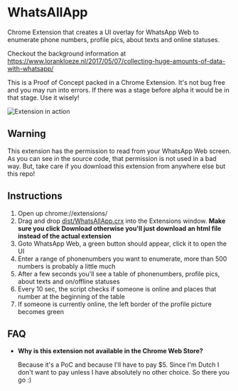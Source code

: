 # WhatsAllApp
Chrome Extension that creates a UI overlay for WhatsApp Web to enumerate phone numbers, profile pics, about texts and online statuses.

Checkout the background information at https://www.lorankloeze.nl/2017/05/07/collecting-huge-amounts-of-data-with-whatsapp/
 
This is a Proof of Concept packed in a Chrome Extension. It's not bug free and you may run into errors. If there was a stage before alpha it would be in that stage. Use it wisely!

![Extension in action](https://www.lorankloeze.nl/wp-content/uploads/2017/05/whatsapp_script_2.png "Extension in action")
 
## Warning
This extension has the permission to read from your WhatsApp Web screen. As you can see in the source code, that permission is not used in a bad way. But, take care if you download this extension from anywhere else but this repo!

## Instructions
1. Open up chrome://extensions/ 
2. Drag and drop [dist/WhatsAllApp.crx](dist/WhatsAllApp.crx) into the Extensions window. __Make sure you click Download otherwise you'll just download an html file instead of the actual extension__
3. Goto WhatsApp Web, a green button should appear, click it to open the UI
4. Enter a range of phonenumbers you want to enumerate, more than 500 numbers is probably a little much 
5. After a few seconds you'll see a table of phonenumbers, profile pics, about texts and on/offline statuses
6. Every 10 sec, the script checks if someone is online and places that number at the beginning of the table
7. If someone is currently online, the left border of the profile picture becomes green


## FAQ
* __Why is this extension not available in the Chrome Web Store?__

   Because it's a PoC and because I'll have to pay $5. Since I'm Dutch I don't want to pay unless I have absolutely no other choice. So there you go :)
